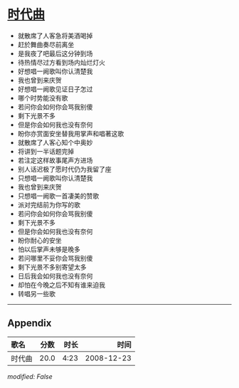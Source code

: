# [时代曲](https://music.163.com/song?id=30569027)

* 就散席了人客急将美酒喝掉
* 赶於舞曲奏尽前离坐
* 是我夜了吧最后这分钟到场
* 待热情尽过方看到场内灿烂灯火
* 好想唱一阙歌叫你认清楚我
* 我也曾到来庆贺
* 好想唱一阙歌见证日子怎过
* 哪个时势能没有歌
* 若问你会如何你会骂我别傻
* 剩下光景不多
* 但是你会如何我也没有奈何
* 盼你亦赏面安坐替我用掌声和唱著这歌
* 就散席了人客心知个中奥妙
* 将讲到一半话题完掉
* 若注定这样故事尾声方进场
* 别人话迟极了愿时代仍为我留了座
* 只想唱一阙歌叫你认清楚我
* 我也曾到来庆贺
* 只想唱一阙歌一首凄美的赞歌
* 派对完结前为你写的歌
* 若问你会如何你会骂我别傻
* 剩下光景不多
* 但是你会如何我也没有奈何
* 盼你耐心的安坐
* 怕以后掌声未够是晚多
* 若问哪里不妥你会骂我别傻
* 剩下光景不多别寄望太多
* 日后我会如何我也没有奈何
* 却怕在今晚之后不知有谁来迫我
* 转唱另一些歌


---

## Appendix

|歌名|分数|时长|时间|
|:---|:---:|---:|---:|
|时代曲|20.0|4:23|2008-12-23

*modified: False*